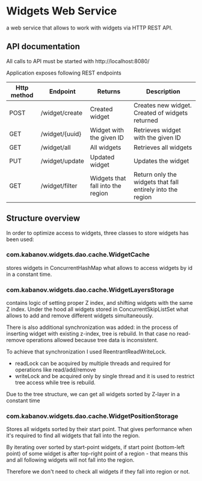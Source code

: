 # Widgets Web Service
a web service that allows to work with widgets via HTTP REST API.

## API documentation
All calls to API must be started with http://localhost:8080/

Application exposes following REST endpoints

| Http method | Endpoint               | Returns                            | Description                                                    |
|-------------|------------------------|------------------------------------|----------------------------------------------------------------|
| POST        | /widget/create         | Created widget                     | Creates new widget. Created of widgets returned                |
| GET         | /widget/{uuid}         | Widget with the given ID           | Retrieves widget with the given ID                             |
| GET         | /widget/all            | All widgets                        | Retrieves all widgets                                          |
| PUT         | /widget/update         | Updated widget                     | Updates the widget                                             |
| GET         | /widget/filter         | Widgets that fall into the region  | Return only the widgets that fall entirely into the region     |

## Structure overview 
In order to optimize access to widgets, three classes to store widgets has been used: 

### com.kabanov.widgets.dao.cache.WidgetCache 
stores widgets in ConcurrentHashMap what allows to access widgets by id in a constant time.

### com.kabanov.widgets.dao.cache.WidgetLayersStorage 
contains logic of setting proper Z index, and shifting widgets with the same Z index. Under the hood all widgets
stored in ConcurrentSkipListSet what allows to add and remove different widgets simultaneously. 

There is also additional synchronization was added: in the process of inserting widget with existing z-index, 
tree is rebuild. In that case no read-remove operations allowed because tree data is inconsistent. 

To achieve that synchronization I used ReentrantReadWriteLock. 
 - readLock can be acquired by multiple threads and required for operations like read/add/remove
 - writeLock and be acquired only by single thread and it is used to restrict tree access while tree is rebuild.
 
Due to the tree structure, we can get all widgets sorted by Z-layer in a constant time     

### com.kabanov.widgets.dao.cache.WidgetPositionStorage 
Stores all widgets sorted by their start point. 
That gives performance when it's required to find all widgets that fall into the region. 

By iterating over sorted by start-point widgets, if start point (bottom-left point) of some widget is after top-right
point of a region - that means this and all following widgets will not fall into the region. 

Therefore we don't need to check all widgets if they fall into region or not.      
